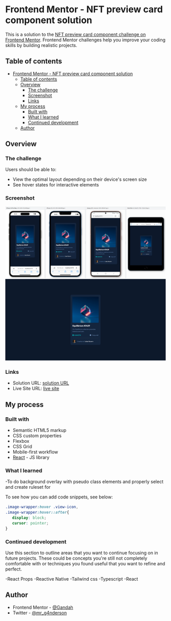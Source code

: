 # Frontend Mentor - NFT preview card component solution

This is a solution to the [NFT preview card component challenge on Frontend Mentor](https://www.frontendmentor.io/challenges/nft-preview-card-component-SbdUL_w0U). Frontend Mentor challenges help you improve your coding skills by building realistic projects.

## Table of contents

- [Frontend Mentor - NFT preview card component solution](#frontend-mentor---nft-preview-card-component-solution)
  - [Table of contents](#table-of-contents)
  - [Overview](#overview)
    - [The challenge](#the-challenge)
    - [Screenshot](#screenshot)
    - [Links](#links)
  - [My process](#my-process)
    - [Built with](#built-with)
    - [What I learned](#what-i-learned)
    - [Continued development](#continued-development)
  - [Author](#author)
  
## Overview

### The challenge

Users should be able to:

- View the optimal layout depending on their device's screen size
- See hover states for interactive elements

### Screenshot

![mobile-view](./screenshots/screenshot-mobile.png)
![desktop-view](./screenshots/screenshot.png)

### Links

- Solution URL: [solution URL](https://github.com/Gandah/React_Projects/tree/main/nft_card_component)
- Live Site URL: [live site](https://nft-card-component-ebon.vercel.app/)

## My process

### Built with

- Semantic HTML5 markup
- CSS custom properties
- Flexbox
- CSS Grid
- Mobile-first workflow
- [React](https://reactjs.org/) - JS library

### What I learned

-To do background overlay with pseudo class elements and properly select and create ruleset for

To see how you can add code snippets, see below:

```css
.image-wrapper:hover .view-icon, 
.image-wrapper:hover::after{
   display: block;
   cursor: pointer;
}
```

### Continued development

Use this section to outline areas that you want to continue focusing on in future projects. These could be concepts you're still not completely comfortable with or techniques you found useful that you want to refine and perfect.

-React Props
-Reactive Native
-Tailwind css
-Typescript
-React

## Author

- Frontend Mentor - [@Gandah](https://www.frontendmentor.io/profile/Gandah)
- Twitter - [@mr_g4nderson](https://twitter.com/mr_g4nderson?t=A5NobjZab2sVEdh3Zq9s0A&s=09)
